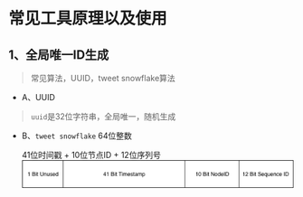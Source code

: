 # 常见工具原理以及使用

## 1、全局唯一ID生成
> 常见算法，UUID，tweet snowflake算法

- A、UUID
> `uuid`是32位字符串，全局唯一，随机生成


- B、`tweet snowflake` 64位整数

     
     41位时间戳 + 10位节点ID + 12位序列号
![snowflake标准实现](./snowflake-easy.png)
